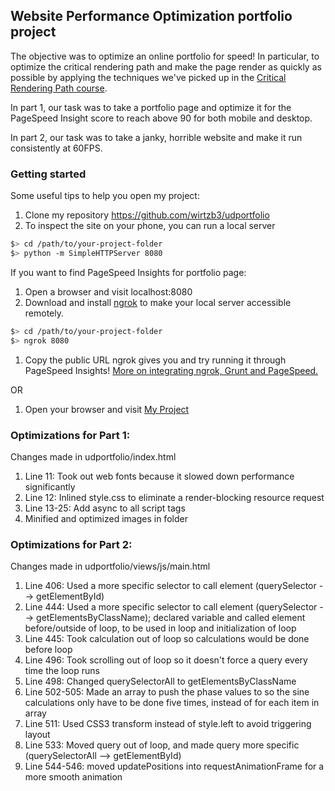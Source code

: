 ## Website Performance Optimization portfolio project

The objective was to optimize an online portfolio for speed! In particular, to optimize the critical rendering path and make the page render as quickly as possible by applying the techniques we've picked up in the [Critical Rendering Path course](https://www.udacity.com/course/ud884).

In part 1, our task was to take a portfolio page and optimize it for the PageSpeed Insight score to reach above 90 for both mobile and desktop.

In part 2, our task was to take a janky, horrible website and make it run consistently at 60FPS.

### Getting started

Some useful tips to help you open my project:

1. Clone my repository https://github.com/wirtzb3/udportfolio
2. To inspect the site on your phone, you can run a local server

  ```bash
  $> cd /path/to/your-project-folder
  $> python -m SimpleHTTPServer 8080
  ```
If you want to find PageSpeed Insights for portfolio page:
1. Open a browser and visit localhost:8080
2. Download and install [ngrok](https://ngrok.com/) to make your local server accessible remotely.

  ``` bash
  $> cd /path/to/your-project-folder
  $> ngrok 8080
  ```

1. Copy the public URL ngrok gives you and try running it through PageSpeed Insights! [More on integrating ngrok, Grunt and PageSpeed.](http://www.jamescryer.com/2014/06/12/grunt-pagespeed-and-ngrok-locally-testing/)

OR

1. Open your browser and visit [My Project](https://wirtzb3.github.io/udportfolio/)


### Optimizations for Part 1:
Changes made in udportfolio/index.html

1. Line 11: Took out web fonts because it slowed down performance significantly
2. Line 12: Inlined style.css to eliminate a render-blocking resource request
3. Line 13-25: Add async to all script tags
4. Minified and optimized images in folder


### Optimizations for Part 2:
Changes made in udportfolio/views/js/main.html

1. Line 406: Used a more specific selector to call element (querySelector --> getElementById)
2. Line 444: Used a more specific selector to call element (querySelector --> getElementsByClassName); declared variable and called element before/outside of loop, to be used in loop and initialization of loop
3. Line 445: Took calculation out of loop so calculations would be done before loop
4. Line 496: Took scrolling out of loop so it doesn't force a query every time the loop runs
5. Line 498: Changed querySelectorAll to getElementsByClassName
6. Line 502-505: Made an array to push the phase values to so the sine calculations only have to be done five times, instead of for each item in array
7. Line 511: Used CSS3 transform instead of style.left to avoid triggering layout
8. Line 533: Moved query out of loop, and made query more specific (querySelectorAll --> getElementById)
9. Line 544-546: moved updatePositions into requestAnimationFrame for a more smooth animation
